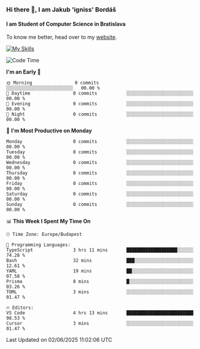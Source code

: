### Hi there 👋, I am Jakub 'igniss' Bordáš

#### I am Student of Computer Science in Bratislava
To know me better, head over to my [website](https://bordas.sk).

[![My Skills](https://skillicons.dev/icons?i=js,typescript,html,css,figma,svelte,vue,next,postgresql,nest,express,nodejs)](https://bordas.sk)


<!--START_SECTION:waka-->
![Code Time](http://img.shields.io/badge/Code%20Time-1%2C919%20hrs%2042%20mins-blue)

**I'm an Early 🐤** 

```text
🌞 Morning                0 commits           ░░░░░░░░░░░░░░░░░░░░░░░░░   00.00 % 
🌆 Daytime                0 commits           ░░░░░░░░░░░░░░░░░░░░░░░░░   00.00 % 
🌃 Evening                0 commits           ░░░░░░░░░░░░░░░░░░░░░░░░░   00.00 % 
🌙 Night                  0 commits           ░░░░░░░░░░░░░░░░░░░░░░░░░   00.00 % 
```
📅 **I'm Most Productive on Monday** 

```text
Monday                   0 commits           ░░░░░░░░░░░░░░░░░░░░░░░░░   00.00 % 
Tuesday                  0 commits           ░░░░░░░░░░░░░░░░░░░░░░░░░   00.00 % 
Wednesday                0 commits           ░░░░░░░░░░░░░░░░░░░░░░░░░   00.00 % 
Thursday                 0 commits           ░░░░░░░░░░░░░░░░░░░░░░░░░   00.00 % 
Friday                   0 commits           ░░░░░░░░░░░░░░░░░░░░░░░░░   00.00 % 
Saturday                 0 commits           ░░░░░░░░░░░░░░░░░░░░░░░░░   00.00 % 
Sunday                   0 commits           ░░░░░░░░░░░░░░░░░░░░░░░░░   00.00 % 
```


📊 **This Week I Spent My Time On** 

```text
🕑︎ Time Zone: Europe/Budapest

💬 Programming Languages: 
TypeScript               3 hrs 11 mins       ███████████████████░░░░░░   74.28 % 
Bash                     32 mins             ███░░░░░░░░░░░░░░░░░░░░░░   12.61 % 
YAML                     19 mins             ██░░░░░░░░░░░░░░░░░░░░░░░   07.58 % 
Prisma                   8 mins              █░░░░░░░░░░░░░░░░░░░░░░░░   03.26 % 
TOML                     3 mins              ░░░░░░░░░░░░░░░░░░░░░░░░░   01.47 % 

🔥 Editors: 
VS Code                  4 hrs 13 mins       █████████████████████████   98.53 % 
Cursor                   3 mins              ░░░░░░░░░░░░░░░░░░░░░░░░░   01.47 % 
```


 Last Updated on 02/06/2025 11:02:06 UTC
<!--END_SECTION:waka-->
